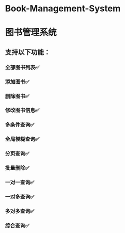 # Book-Management-System
<h1>图书管理系统</h1>
<h2>支持以下功能：</h2>
<h3>全部图书列表✅</h3>
<h3>添加图书✅</h3>
<h3>删除图书✅</h3>
<h3>修改图书信息✅</h3>
<h3>多条件查询✅</h3>
<h3>全局模糊查询✅</h3>
<h3>分页查询✅</h3>
<h3>批量删除✅</h3>
<h3>一对一查询✅</h3>
<h3>一对多查询✅</h3>
<h3>多对多查询✅</h3>
<h3>综合查询✅</h3>

